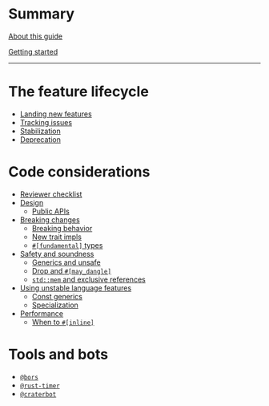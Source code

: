 # Summary

[About this guide](./about-this-guide.md)

[Getting started](./getting-started.md)

---

# The feature lifecycle

- [Landing new features](./feature-lifecycle/landing-new-features.md)
- [Tracking issues](./feature-lifecycle/tracking-issues.md)
- [Stabilization](./feature-lifecycle/stabilization.md)
- [Deprecation](./feature-lifecycle/deprecation.md)

# Code considerations

- [Reviewer checklist](./code-considerations/reviewer-checklist.md)
- [Design](./code-considerations/design/summary.md)
    - [Public APIs](./code-considerations/design/public-apis.md)
- [Breaking changes](./code-considerations/breaking-changes/summary.md)
    - [Breaking behavior](./code-considerations/breaking-changes/behavior.md)
    - [New trait impls](./code-considerations/breaking-changes/new-trait-impls.md)
    - [`#[fundamental]` types](./code-considerations/breaking-changes/fundamental.md)
- [Safety and soundness](./code-considerations/safety-and-soundness/summary.md)
    - [Generics and unsafe](./code-considerations/safety-and-soundness/generics-and-unsafe.md)
    - [Drop and `#[may_dangle]`](./code-considerations/safety-and-soundness/may-dangle.md)
    - [`std::mem` and exclusive references](./code-considerations/safety-and-soundness/mem-and-exclusive-refs.md)
- [Using unstable language features](./code-considerations/using-unstable-lang/summary.md)
    - [Const generics](./code-considerations/using-unstable-lang/const-generics.md)
    - [Specialization](./code-considerations/using-unstable-lang/specialization.md)
- [Performance](./code-considerations/performance/summary.md)
    - [When to `#[inline]`](./code-considerations/performance/inline.md)

# Tools and bots

- [`@bors`](./tools-and-bots/bors.md)
- [`@rust-timer`](./tools-and-bots/timer.md)
- [`@craterbot`](./tools-and-bots/crater.md)
